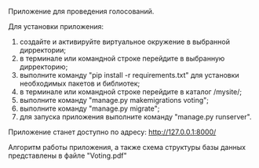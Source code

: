 Приложение для проведения голосований.

Для установки приложения:
1) создайте и активируйте виртуальное окружение в выбранной дирректории;
2) в терминале или командной строке перейдите в выбранную дирректорию;
3) выполните команду "pip install -r requirements.txt" для установки необходимых пакетов и библиотек;
4) в терминале или командной строке перейдите в каталог /mysite/;
5) выполните команду "manage.py makemigrations voting";
6) выполните команду "manage.py migrate";
7) для запуска приложения выполните команду "manage.py runserver".

Приложение станет доступно по адресу: http://127.0.0.1:8000/

Алгоритм работы приложения, а также схема структуры базы данных представлены в файле "Voting.pdf" 
